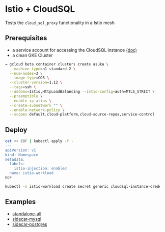 # Istio + CloudSQL

Tests the `cloud_sql_proxy` functionality in a Istio mesh

## Prerequisites

* a service account for accessing the CloudSQL instance [(doc)](https://cloud.google.com/sql/docs/mysql/connect-external-app#4_if_required_by_your_authentication_method_create_a_service_account)
* a clean GKE Cluster

```sh
→ gcloud beta container clusters create asuka \
  --machine-type=n1-standard-2 \
  --num-nodes=3 \
  --image-type=COS \
  --cluster-version=1.12 \
  --tags=ssh \
  --addons=Istio,HttpLoadBalancing --istio-config=auth=MTLS_STRICT \
  --preemptible \
  --enable-ip-alias \
  --create-subnetwork "" \
  --enable-network-policy \
  --scopes default,cloud-platform,cloud-source-repos,service-control
```

## Deploy

```sh
cat << EOF | kubectl apply -f -
---
apiVersion: v1
kind: Namespace
metadata:
  labels:
    istio-injection: enabled
  name: istio-workload
EOF
```

```sh
kubectl -n istio-workload create secret generic cloudsql-instance-credentials --from-file=/path/to/cloudsqlclient.json
```

## Examples

* [standalone-all](standalone-all.yaml)
* [sidecar-mysql](sidecar-mysql.yaml)
* [sidecar-postgres](sidecar-postgres.yaml)
